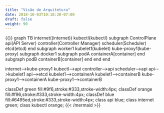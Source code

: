 ```yaml
---
title: "Visão de Arquitetura"
date: 2018-10-03T10:18:20-07:00
draft: false
weight: 90
---
```


{{<mermaid>}}
graph TB
internet((internet))
kubectl{kubectl}
  subgraph ControlPlane
    api(API Server)
    controller(Controller Manager)
    scheduler(Scheduler)
    etcd(etcd)
  end
    subgraph worker1
      kubelet1(kubelet)
      kube-proxy1(kube-proxy)
      subgraph docker1
        subgraph podA
          containerA[container]
        end
        subgraph podB
          containerB[container]
        end
      end
    end

  internet-->kube-proxy1
  kubectl-->api
  controller-->api
  scheduler-->api
  api-->kubelet1
  api-->etcd
  kubelet1-->containerA
  kubelet1-->containerB
  kube-proxy1-->containerA
  kube-proxy1-->containerB

  classDef green fill:#9f6,stroke:#333,stroke-width:4px;
  classDef orange fill:#f96,stroke:#333,stroke-width:4px;
  classDef blue fill:#6495ed,stroke:#333,stroke-width:4px;
  class api blue;
  class internet green;
  class kubectl orange;
{{< /mermaid >}}
